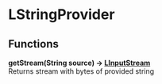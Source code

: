 # LStringProvider
## Functions
**getStream(String source) -> [LInputStream](./LInputStream.md)**\
Returns stream with bytes of provided string